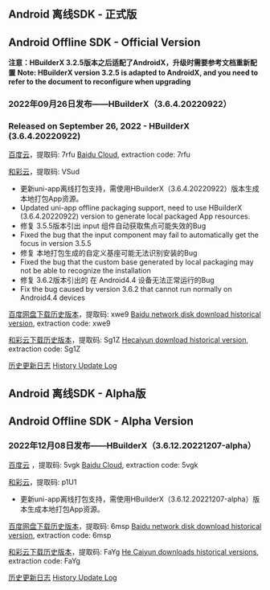 ## Android 离线SDK - 正式版
## Android Offline SDK - Official Version

**注意：HBuilderX 3.2.5版本之后适配了AndroidX，升级时需要参考文档重新配置**
**Note: HBuilderX version 3.2.5 is adapted to AndroidX, and you need to refer to the document to reconfigure when upgrading**

### 2022年09月26日发布——HBuilderX（3.6.4.20220922）
### Released on September 26, 2022 - HBuilderX (3.6.4.20220922)

[百度云](https://pan.baidu.com/s/14SZ-CjlbaNtGHk3CpamgXQ)，提取码: 7rfu
[Baidu Cloud](https://pan.baidu.com/s/14SZ-CjlbaNtGHk3CpamgXQ), extraction code: 7rfu

[和彩云](https://caiyun.139.com/m/i?115CeUbIVKWgF)，提取码: VSud

+ 更新uni-app离线打包支持，需使用HBuilderX（3.6.4.20220922）版本生成本地打包App资源。
+ Updated uni-app offline packaging support, need to use HBuilderX (3.6.4.20220922) version to generate local packaged App resources.
+ 修复 3.5.5版本引出 input 组件自动获取焦点可能失效的Bug
+ Fixed the bug that the input component may fail to automatically get the focus in version 3.5.5
+ 修复 本地打包生成的自定义基座可能无法识别安装的Bug
+ Fixed the bug that the custom base generated by local packaging may not be able to recognize the installation
+ 修复 3.6.2版本引出的 在 Android4.4 设备无法正常运行的Bug
+ Fix the bug caused by version 3.6.2 that cannot run normally on Android4.4 devices

[百度网盘下载历史版本](https://pan.baidu.com/s/1qxxUqh9ifF7mfJ4T46NB4Q)，提取码: xwe9
[Baidu network disk download historical version](https://pan.baidu.com/s/1qxxUqh9ifF7mfJ4T46NB4Q), extraction code: xwe9

[和彩云下载历史版本](https://caiyun.139.com/m/i?115ConOP2fLZy)，提取码: Sg1Z
[Hecaiyun download historical version](https://caiyun.139.com/m/i?115ConOP2fLZy), extraction code: Sg1Z

[历史更新日志](/AppDocs/download/historyRelease/androidRelease.md)
[History Update Log](/AppDocs/download/historyRelease/androidRelease.md)


## Android 离线SDK - Alpha版
## Android Offline SDK - Alpha Version

### 2022年12月08日发布——HBuilderX（3.6.12.20221207-alpha）

[百度云](https://pan.baidu.com/s/1NLBTW94Im_zg5R38Wiijdg) ，提取码: 5vgk
[Baidu Cloud](https://pan.baidu.com/s/1NLBTW94Im_zg5R38Wiijdg), extraction code: 5vgk

[和彩云](https://caiyun.139.com/m/i?115CnW8jOEAN7)，提取码: p1U1

+ 更新uni-app离线打包支持，需使用HBuilderX（3.6.12.20221207-alpha）版本生成本地打包App资源。

[百度网盘下载历史版本](https://pan.baidu.com/s/10fne34bwxWGtDJTd4PhroA)，提取码: 6msp
[Baidu network disk download historical version](https://pan.baidu.com/s/10fne34bwxWGtDJTd4PhroA), extraction code: 6msp

[和彩云下载历史版本](https://caiyun.139.com/m/i?115CoTUvbt4q9)，提取码: FaYg
[He Caiyun downloads historical versions](https://caiyun.139.com/m/i?115CoTUvbt4q9), extraction code: FaYg

[历史更新日志](/AppDocs/download/historyRelease/androidAlpha.md)
[History Update Log](/AppDocs/download/historyRelease/androidAlpha.md)
